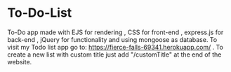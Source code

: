 # To-Do-List
To-Do app made with EJS for rendering , CSS for front-end , express.js for back-end , jQuery for functionality and using mongoose as database.
To visit my Todo list app go to: https://fierce-falls-69341.herokuapp.com/ .
To create a new list with custom title just add "/customTitle" at the end of the website. 
